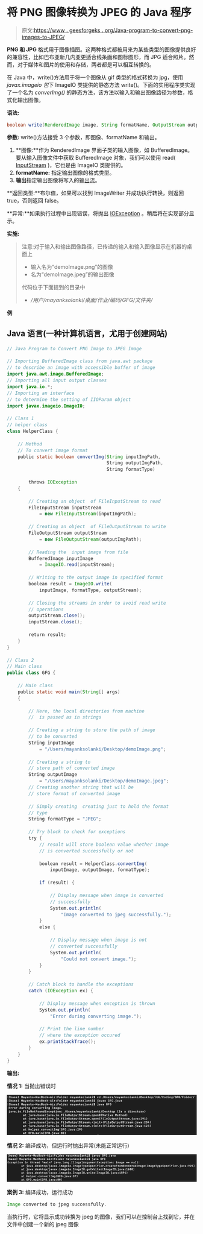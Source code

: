 # 将 PNG 图像转换为 JPEG 的 Java 程序

> 原文:[https://www . geesforgeks . org/Java-program-to-convert-png-images-to-JPEG/](https://www.geeksforgeeks.org/java-program-to-convert-png-images-to-jpeg/)

**PNG 和 JPG** 格式用于图像插图。这两种格式都被用来为某些类型的图像提供良好的兼容性，比如巴布亚新几内亚更适合线条画和图标图形，而 JPG 适合照片。然而，对于媒体和图片的使用和存储，两者都是可以相互转换的。

在 Java 中，write()方法用于将一个图像从 gif 类型的格式转换为 jpg，使用 *javax.imageio 包*下 ImageIO 类提供的静态方法 write()。下面的实用程序类实现了一个名为 *converImg()* 的静态方法，该方法以输入和输出图像路径为参数，格式化输出图像。

**语法:**

```java
boolean write(RenderedImage image, String formatName, OutputStream output)
```

**参数:** write()方法接受 3 个参数，即图像、formatName 和输出。

1.  **图像:**作为 RenderedImage 界面子类的输入图像，如 BufferedImage。要从输入图像文件中获取 BufferedImage 对象，我们可以使用 read( [InputStream](https://www.geeksforgeeks.org/java-io-inputstream-class-in-java/) )，它也是由 ImageIO 类提供的。
2.  **formatName:** 指定输出图像的格式类型。
3.  **输出**指定输出图像将写入的[输出流](https://www.geeksforgeeks.org/java-io-outputstream-class-java/)。

**返回类型:**布尔值，如果可以找到 ImageWriter 并成功执行转换，则返回 true，否则返回 false。

**异常:**如果执行过程中出现错误，将抛出 [IOException](https://www.geeksforgeeks.org/why-does-bufferedreader-throw-ioexception-in-java/) 。稍后将在实现部分显示。

**实施:**

> 注意:对于输入和输出图像路径，已传递的输入和输入图像显示在机器的桌面上
> 
> *   输入名为“demoImage.png”的图像
> *   名为“demoImage.jpeg”的输出图像
> 
> 代码位于下面提到的目录中
> 
> *   */用户/mayanksolanki/桌面/作业/编码/GFG/文件夹/*

**例**

## Java 语言(一种计算机语言，尤用于创建网站)

```java
// Java Program to Convert PNG Image to JPEG Image

// Importing BufferedImage class from java.awt package
// to describe an image with accessible buffer of image
import java.awt.image.BufferedImage;
// Importing all input output classes
import java.io.*;
// Importing an interface
// to determine the setting of IIOParam object
import javax.imageio.ImageIO;

// Class 1
// helper class
class HelperClass {

    // Method
    // To convert image format
    public static boolean convertImg(String inputImgPath,
                                     String outputImgPath,
                                     String formatType)

        throws IOException
    {

        // Creating an object  of FileInputStream to read
        FileInputStream inputStream
            = new FileInputStream(inputImgPath);

        // Creating an object  of FileOutputStream to write
        FileOutputStream outputStream
            = new FileOutputStream(outputImgPath);

        // Reading the  input image from file
        BufferedImage inputImage
            = ImageIO.read(inputStream);

        // Writing to the output image in specified format
        boolean result = ImageIO.write(
            inputImage, formatType, outputStream);

        // Closing the streams in order to avoid read write
        // operations
        outputStream.close();
        inputStream.close();

        return result;
    }
}

// Class 2
// Main class
public class GFG {

    // Main class
    public static void main(String[] args)
    {

        // Here, the local directories from machine
        //  is passed as in strings

        // Creating a string to store the path of image
        // to be converted
        String inputImage
            = "/Users/mayanksolanki/Desktop/demoImage.png";

        // Creating a string to
        // store path of converted image
        String outputImage
            = "/Users/mayanksolanki/Desktop/demoImage.jpeg";
        // Creating another string that will be
        // store format of converted image

        // Simply creating  creating just to hold the format
        // type
        String formatType = "JPEG";

        // Try block to check for exceptions
        try {
            // result will store boolean value whether image
            // is converted successfully or not

            boolean result = HelperClass.convertImg(
                inputImage, outputImage, formatType);

            if (result) {

                // Display message when image is converted
                // successfully
                System.out.println(
                    "Image converted to jpeg successfully.");
            }
            else {

                // Display message when image is not
                // converted successfully
                System.out.println(
                    "Could not convert image.");
            }
        }

        // Catch block to handle the exceptions
        catch (IOException ex) {

            // Display message when exception is thrown
            System.out.println(
                "Error during converting image.");

            // Print the line number
            // where the exception occured
            ex.printStackTrace();
        }
    }
}
```

**输出:**

**情况 1:** 当抛出错误时

![](img/8d71982cc73a541de096d7a1ef2b3b91.png)

**情况 2:** 编译成功，但运行时抛出异常(未能正常运行)

![](img/355bc244a61fc62b82494bf156c25b94.png)

**案例 3:** 编译成功，运行成功

```java
Image converted to jpeg successfully.
```

当执行时，它将显示成功转换为 jpeg 的图像，我们可以在控制台上找到它，并在文件中创建一个新的 jpeg 图像